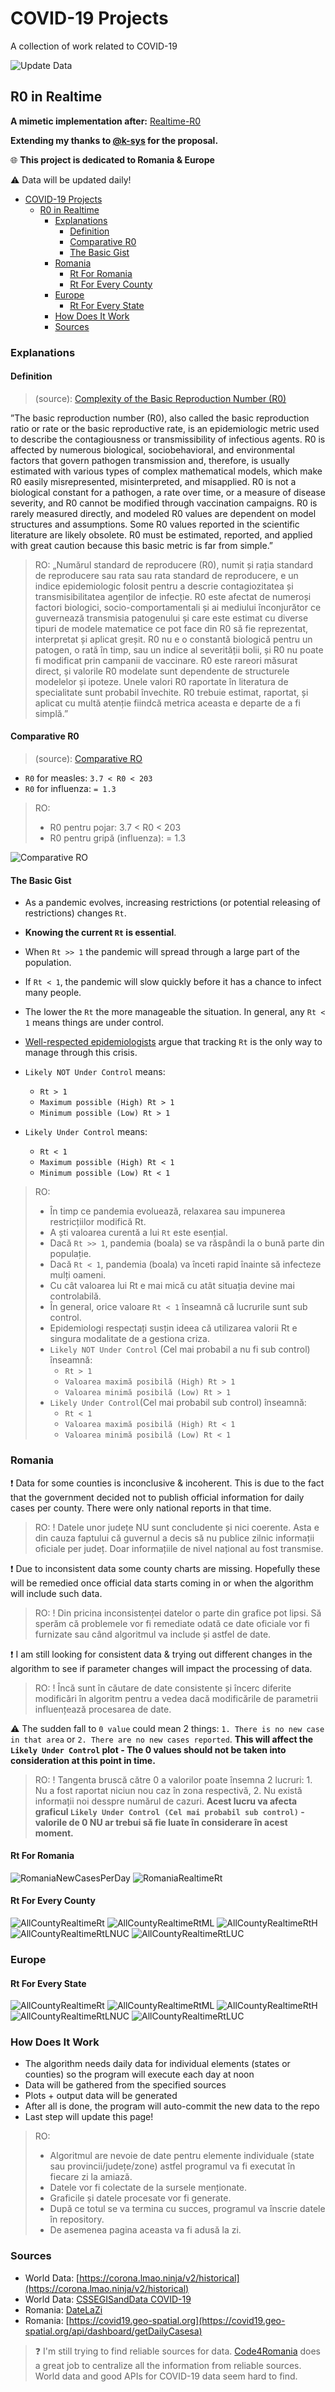 # COVID-19 Projects 
A collection of work related to COVID-19

![Update Data](https://github.com/custompointofview/covid-19/workflows/Update%20Data/badge.svg)

## R0 in Realtime
**A mimetic implementation after:** [Realtime-R0](https://github.com/k-sys/covid-19/blob/master/Realtime%20R0.ipynb)

**Extending my thanks to [@k-sys](https://github.com/k-sys/) for the proposal.**

:globe_with_meridians: **This project is dedicated to Romania & Europe**

:warning: Data will be updated daily!

- [COVID-19 Projects](#covid-19-projects)
  * [R0 in Realtime](#r0-in-realtime)
    + [Explanations](#explanations)
      - [Definition](#definition)
      - [Comparative R0](#comparative-r0)
      - [The Basic Gist](#the-basic-gist)
    + [Romania](#romania)
      - [Rt For Romania](#rt-for-romania)
      - [Rt For Every County](#rt-for-every-county)
    + [Europe](#europe)
      - [Rt For Every State](#rt-for-every-state)
    + [How Does It Work](#how-does-it-work)
    + [Sources](#sources)

### Explanations

#### Definition
> (source): [Complexity of the Basic Reproduction Number (R0)](https://wwwnc.cdc.gov/eid/article/25/1/17-1901_article)

”The basic reproduction number (R0), also called the basic reproduction ratio or rate or the basic 
reproductive rate, is an epidemiologic metric used to describe the contagiousness or transmissibility
of infectious agents. R0 is affected by numerous biological, sociobehavioral, and environmental 
factors that govern pathogen transmission and, therefore, is usually estimated with various types 
of complex mathematical models, which make R0 easily misrepresented, misinterpreted, and misapplied. 
R0 is not a biological constant for a pathogen, a rate over time, or a measure of disease severity, 
and R0 cannot be modified through vaccination campaigns. R0 is rarely measured directly, and modeled 
R0 values are dependent on model structures and assumptions. Some R0 values reported in the scientific 
literature are likely obsolete. R0 must be estimated, reported, and applied with great caution because 
this basic metric is far from simple.”

>RO:
„Numărul standard de reproducere (R0), numit și rația standard de reproducere sau rata sau rata standard de
reproducere, e un indice epidemiologic folosit pentru a descrie contagiozitatea și transmisibilitatea 
agenților de infecție. R0 este afectat de numeroși factori biologici, socio-comportamentali și ai mediului 
înconjurător ce guvernează transmisia patogenului și care este estimat cu diverse tipuri de modele matematice
ce pot face din R0 să fie reprezentat, interpretat și aplicat greșit. R0 nu e o constantă biologică pentru un 
patogen, o rată în timp, sau un indice al severității bolii, și R0 nu poate fi modificat prin campanii de vaccinare.
R0 este rareori măsurat direct, și valorile R0 modelate sunt dependente de structurele modelelor și ipoteze. 
Unele valori R0 raportate în literatura de specialitate sunt probabil învechite. R0 trebuie estimat, raportat, 
și aplicat cu multă atenție fiindcă metrica aceasta e departe de a fi simplă.”  

#### Comparative R0
> (source): [Comparative RO](https://www.businessinsider.com/coronavirus-contagious-r-naught-average-patient-spread-2020-3)

- `R0` for measles: `3.7 < R0 < 203`
- `R0` for influenza: `= 1.3`

>RO:
>- R0 pentru pojar: 3.7 < R0 < 203
>- R0 pentru gripă (influenza): = 1.3

![Comparative RO](https://i.insider.com/5e6bf336e4f9fe0a976c50e7?width=1300&format=jpeg&auto=webp)

#### The Basic Gist

- As a pandemic evolves, increasing restrictions (or potential releasing of restrictions) changes `Rt`. 
- **Knowing the current `Rt` is essential**. 
- When `Rt >> 1` the pandemic will spread through a large part of the population. 
- If `Rt < 1`, the pandemic will slow quickly before it has a chance to infect many people. 
- The lower the `Rt` the more manageable the situation. In general, any `Rt < 1` means things are under control.
- [Well-respected epidemiologists](https://www.nytimes.com/2020/04/06/opinion/coronavirus-end-social-distancing.html) argue that tracking `Rt` is the only way to manage through this crisis.

- `Likely NOT Under Control` means:
    * `Rt > 1`
    * `Maximum possible (High) Rt > 1`
    * `Minimum possible (Low) Rt > 1`
- `Likely Under Control` means:
    * `Rt < 1`
    * `Maximum possible (High) Rt < 1`
    * `Minimum possible (Low) Rt < 1`

> RO:
> - În timp ce pandemia evoluează, relaxarea sau impunerea restricțiilor modifică Rt.
> - A ști valoarea curentă a lui `Rt` este esențial.
> - Dacă `Rt >> 1`, pandemia (boala) se va răspândi la o bună parte din populație.
> - Dacă `Rt < 1`, pandemia (boala) va înceti rapid înainte să infecteze mulți oameni.
> - Cu cât valoarea lui Rt e mai mică cu atât situația devine mai controlabilă. 
> - În general, orice valoare `Rt < 1` înseamnă că lucrurile sunt sub control.
> - Epidemiologi respectați susțin ideea că utilizarea valorii Rt e singura modalitate de a gestiona criza.  
> - `Likely NOT Under Control` (Cel mai probabil a nu fi sub control) înseamnă:
>    * `Rt > 1`
>    * `Valoarea maximă posibilă (High) Rt > 1`
>    * `Valoarea minimă posibilă (Low) Rt > 1`
>- `Likely Under Control`(Cel mai probabil sub control) înseamnă:
>    * `Rt < 1`
>    * `Valoarea maximă posibilă (High) Rt < 1`
>    * `Valoarea minimă posibilă (Low) Rt < 1`

### Romania

:heavy_exclamation_mark: Data for some counties is inconclusive & incoherent. This is due to the fact that the 
government decided not to publish official information for daily cases per county. 
There were only national reports in that time.

> RO:
! Datele unor județe NU sunt concludente și nici coerente. Asta e din cauza faptului că guvernul a decis să nu 
publice zilnic informații oficiale per județ. Doar informațiile de nivel național au fost transmise.    


:heavy_exclamation_mark: Due to inconsistent data some county charts are missing.
Hopefully these will be remedied once official data starts coming in or when the algorithm will include such data.  

> RO:
! Din pricina inconsistenței datelor o parte din grafice pot lipsi. Să sperăm că problemele
vor fi remediate odată ce date oficiale vor fi furnizate sau când algoritmul va include și astfel de date.

:heavy_exclamation_mark: I am still looking for consistent data & trying out different changes in the algorithm
to see if parameter changes will impact the processing of data.

> RO:
! Încă sunt în căutare de date consistente și încerc diferite modificări în algoritm pentru a vedea dacă 
modificările de parametrii influențează procesarea de date.  

:warning: The sudden fall to `0 value` could mean 2 things: `1. There is no new case in that area`
or `2. There are no new cases reported`. **This will affect the `Likely Under Control` plot - The 0 values 
should not be taken into consideration at this point in time.**  

> RO:
! Tangenta bruscă către 0 a valorilor poate însemna 2 lucruri: 1. Nu a fost raportat niciun nou caz în zona 
respectivă, 2. Nu există informații noi desspre numărul de cazuri. 
> **Acest lucru va afecta graficul `Likely Under Control (Cel mai probabil sub control)` - valorile de 0 NU
ar trebui să fie luate în considerare în acest moment.** 


#### Rt For Romania
![RomaniaNewCasesPerDay](realtime-rt/plots/romania/Romania_per_day.png)
![RomaniaRealtimeRt](realtime-rt/plots/romania/Romania_realtime_rt.png)

#### Rt For Every County
![AllCountyRealtimeRt](realtime-rt/plots/romania/results/all_counties_realtime_rt.png)
![AllCountyRealtimeRtML](realtime-rt/plots/romania/results/all_counties_realtime_rt_ml.png)
![AllCountyRealtimeRtH](realtime-rt/plots/romania/results/all_counties_realtime_rt_high.png)
![AllCountyRealtimeRtLNUC](realtime-rt/plots/romania/results/all_counties_realtime_rt_lnuc.png)
![AllCountyRealtimeRtLUC](realtime-rt/plots/romania/results/all_counties_realtime_rt_luc.png)


### Europe
#### Rt For Every State
![AllCountyRealtimeRt](realtime-rt/plots/europe/results/all_counties_realtime_rt.png)
![AllCountyRealtimeRtML](realtime-rt/plots/europe/results/all_counties_realtime_rt_ml.png)
![AllCountyRealtimeRtH](realtime-rt/plots/europe/results/all_counties_realtime_rt_high.png)
![AllCountyRealtimeRtLNUC](realtime-rt/plots/europe/results/all_counties_realtime_rt_lnuc.png)
![AllCountyRealtimeRtLUC](realtime-rt/plots/europe/results/all_counties_realtime_rt_luc.png)


### How Does It Work

- The algorithm needs daily data for individual elements (states or counties) so the program 
will execute each day at noon
- Data will be gathered from the specified sources
- Plots + output data will be generated
- After all is done, the program will auto-commit the new data to the repo
- Last step will update this page! 

> RO:
> - Algoritmul are nevoie de date pentru elemente individuale (state sau provincii/județe/zone) astfel 
programul va fi executat în fiecare zi la amiază.
> - Datele vor fi colectate de la sursele menționate.
> - Graficile și datele procesate vor fi generate.
> - După ce totul se va termina cu succes, programul va înscrie datele în repository.
> - De asemenea pagina aceasta va fi adusă la zi. 

### Sources
- World Data: [https://corona.lmao.ninja/v2/historical](https://corona.lmao.ninja/v2/historical)
- World Data: [CSSEGISandData COVID-19](https://github.com/CSSEGISandData/COVID-19/raw/master/csse_covid_19_data/csse_covid_19_time_series/time_series_covid19_confirmed_global.csv)
- Romania:  [DateLaZi](https://api1.datelazi.ro/api/v2/data)
- Romania:  [https://covid19.geo-spatial.org](https://covid19.geo-spatial.org/api/dashboard/getDailyCasesa)

> :question: I'm still trying to find reliable sources for data. [Code4Romania](https://github.com/code4romania)
> does a great job to centralize all the information from reliable sources. World data and good APIs 
> for COVID-19 data seem hard to find. 
